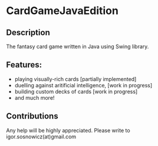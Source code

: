 # CardGameJavaEdition
## Description
The fantasy card game written in Java using Swing library.

## Features:
- playing visually-rich cards [partially implemented]
- duelling against aritificial intelligence, [work in progress]
- building custom decks of cards [work in progress]
- and much more!

## Contributions
Any help will be highly appreciated. Please write to igor.sosnowicz(at)gmail.com
